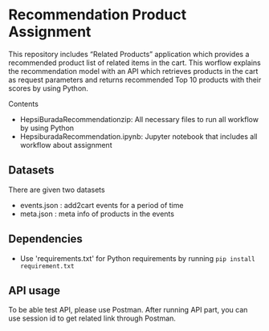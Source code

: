 # Recommendation Product Assignment
This repository includes “Related Products” application which provides a recommended product list of related items in the cart. This worflow explains the recommendation model with an API which retrieves products in the cart as request parameters and returns recommended Top 10 products with their scores by using Python. 

Contents
* HepsiBuradaRecommendationzip: All necessary files to run all workflow by using Python
* HepsiburadaRecommendation.ipynb: Jupyter notebook that includes all workflow about assignment

## Datasets
There are given two datasets
* events.json : add2cart events for a period of time
* meta.json : meta info of products in the events

## Dependencies
* Use 'requirements.txt' for Python requirements by running ```pip install requirement.txt```

## API usage
To be able test API, please use Postman. After running API part, you can use session id to get related link through Postman. 
